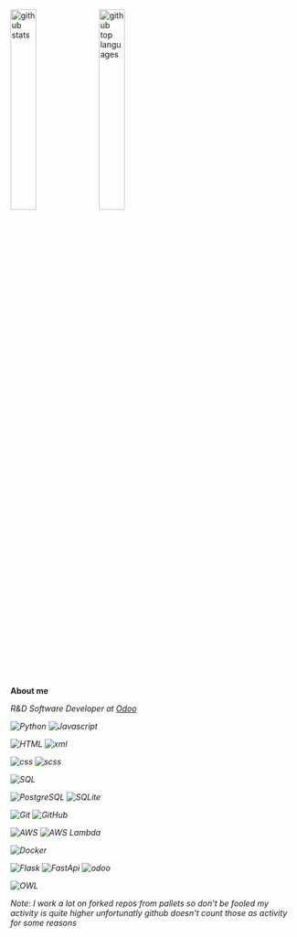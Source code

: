 
<div class="flex w-full">
    <img width="30%" class="output" src="https://github-readme-stats.vercel.app/api?username=amah-odoo&amp;theme=dracula&amp;show_icons=true&amp;hide_border=false&amp;count_private=true" alt="github stats">
    <img width="30%" class="output" src="https://github-readme-stats.vercel.app/api/top-langs/?username=amah-odoo&amp;theme=dracula&amp;show_icons=true&amp;hide_border=false&amp;layout=compact" alt="github top languages">
</div>


**About me**

<p><em>R&D Software Developer at <a href="https://github.com/odoo">Odoo</a></p>

![Python](https://img.shields.io/badge/Code-Python-informational?style=flat&logo=python&logoColor=white&color=6aa6f8)
![Javascript](https://img.shields.io/badge/Code-Javascript-informational?style=flat&logo=javascript&logoColor=white&color=6aa6f8)

![HTML](https://img.shields.io/badge/Markup-HTML-informational?style=flat&logo=html&logoColor=white&color=6aa6f8)
![xml](https://img.shields.io/badge/Markup-XML-informational?style=flat&logo=xml&logoColor=white&color=6aa6f8)

![css](https://img.shields.io/badge/Other-CSS-informational?style=flat&logo=css&logoColor=white&color=6aa6f8)
![scss](https://img.shields.io/badge/Other-SCSS-informational?style=flat&logo=scss&logoColor=white&color=6aa6f8)

![SQL](https://img.shields.io/badge/Querry-SQL-informational?style=flat&logo=sql&logoColor=white&color=6aa6f8)

![PostgreSQL](https://img.shields.io/badge/Database-PostgreSQL-informational?style=flat&logo=postgresql&logoColor=white&color=6aa6f8)
![SQLite](https://img.shields.io/badge/Database-SQLite-informational?style=flat&logo=sqlite&logoColor=white&color=6aa6f8)

![Git](https://img.shields.io/badge/Tools-Git-informational?style=flat&logo=git&logoColor=white&color=6aa6f8)
![GitHub](https://img.shields.io/badge/Tools-GitHub-informational?style=flat&logo=github&logoColor=white&color=6aa6f8)

![AWS](https://img.shields.io/badge/Cloud-AWS-informational?style=flat&logo=amazon-aws&logoColor=white&color=6aa6f8)
![AWS Lambda](https://img.shields.io/badge/Compute-AWS_Lambda-informational?style=flat&logo=amazon-aws&logoColor=white&color=6aa6f8)

![Docker](https://img.shields.io/badge/Containerization-Docker-informational?style=flat&logo=docker&logoColor=white&color=6aa6f8)

![Flask](https://img.shields.io/badge/Framework-Flask-informational?style=flat&logo=flask&logoColor=white&color=6aa6f8)
![FastApi](https://img.shields.io/badge/Framework-FastAPI-informational?style=flat&logo=FastAPI&logoColor=white&color=6aa6f8)
![odoo](https://img.shields.io/badge/Framework-odoo-informational?style=flat&logo=odoo&logoColor=white&color=6aa6f8)

![OWL](https://img.shields.io/badge/Framework-OWL-informational?style=flat&logo=owl&logoColor=white&color=6aa6f8)

Note:
I work a lot on forked repos from pallets so don't be fooled my activity is quite higher unfortunatly github doesn't count those as activity for some reasons 
